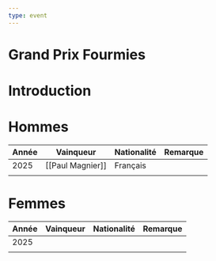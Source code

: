 ```yaml
---
type: event
---
```


# Grand Prix Fourmies

# Introduction

# Hommes

| Année | Vainqueur        | Nationalité | Remarque |
| ----- | ---------------- | ----------- | -------- |
| 2025  | [[Paul Magnier]] | Français    |          |
|       |                  |             |          |
# Femmes

| Année | Vainqueur | Nationalité | Remarque |
| ----- | --------- | ----------- | -------- |
| 2025  |           |             |          |
|       |           |             |          |
